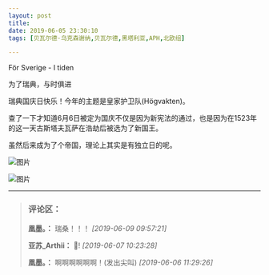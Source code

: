 ```yaml
---
layout: post
title: 
date: 2019-06-05 23:30:10
tags: [贝瓦尔德·乌克森谢纳,贝瓦尔德,黑塔利亚,APH,北欧组]

---
```

För Sverige - I tiden

为了瑞典，与时俱进

瑞典国庆日快乐！今年的主题是皇家护卫队(Högvakten)。

查了一下才知道6月6日被定为国庆不仅是因为新宪法的通过，也是因为在1523年的这一天古斯塔夫瓦萨在浩劫后被选为了新国王。

虽然后来成为了个帝国，理论上其实是有独立日的呢。


![图片](./img/ang4SjhuSGNnSFlua2FFcHI5TzU5cUhSL2wvNmdCTkdaQ0ROeXJEVVB4YzRjZjBiTU0zYS9RPT0.jpg)

![图片](./img/ang4SjhuSGNnSFlua2FFcHI5TzU5dWVtQ0pmNWczbGpOcXY3UDNjcGkrOU8zd2hKdzJrREJnPT0.jpg)


---
> ### 评论区：
>**凰墨。：** 瑞桑！！！  *[2019-06-09 09:57:21]*
>
>**亚苏_Arthii：** 🙌!  *[2019-06-07 10:23:28]*
>
>**凰墨。：** 啊啊啊啊啊啊！(发出尖叫)  *[2019-06-06 11:29:26]*
>
>